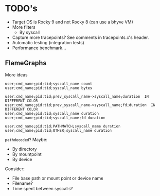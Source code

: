 # TODO's

* Target OS is Rocky 9 and not Rocky 8 (can use a bhyve VM)
* More filters
  * By syscall
* Capture more tracepoints? See comments in tracepoints.c's header.
* Automatic testing (integration tests)
* Performance benchmark...

## FlameGraphs

More ideas

```
user;cmd_name;pid;tid;syscall_name count
user;cmd_name;pid;tid;syscall_name bytes

user:cmd_name;pid:tid;prev_syscall_name->syscall_name;duration  IN DIFFERENT COLOR
user:cmd_name;pid:tid;prev_syscall_name->syscall_name;fd;duration  IN DIFFERENT COLOR
user;cmd_name;pid;tid;syscall_name duration
user;cmd_name;pid;tid;syscall_name;fd duration

user;cmd_name;pid;tid;PATHMATCH;syscall_name duration
user;cmd_name;pid;tid;OTHER;syscall_name duration
```

`pathdecoded`? Maybe:

* By directory
* By mountpoint
* By device


Consider:

* File base path or mount point or device name
* Filename?
* Time spent between syscalls?

